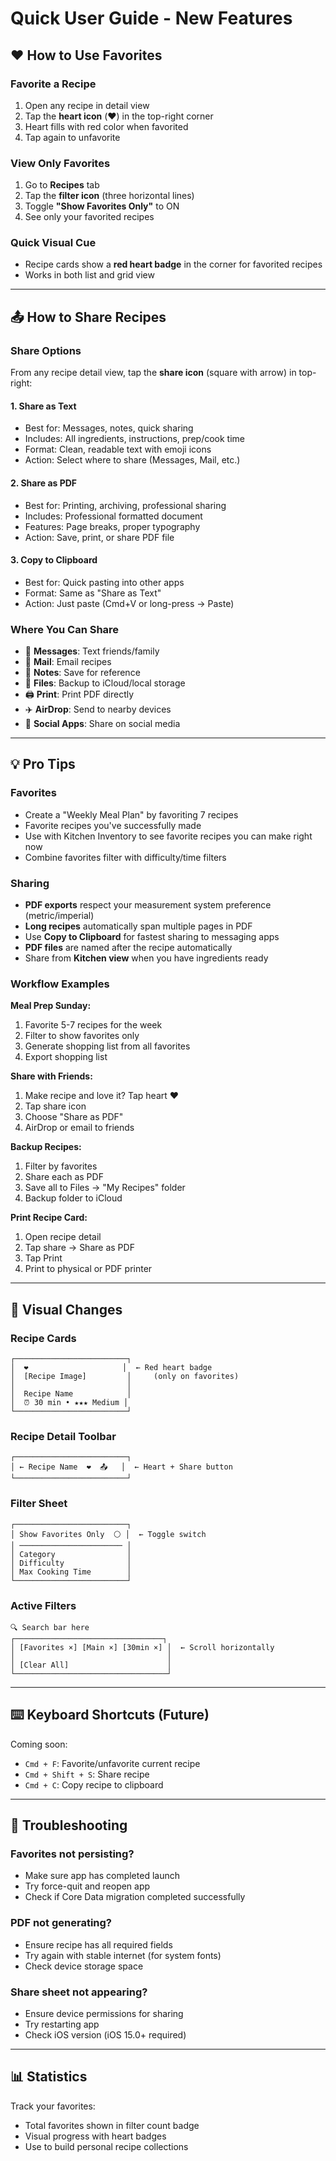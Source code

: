 # Quick User Guide - New Features

## ❤️ How to Use Favorites

### Favorite a Recipe
1. Open any recipe in detail view
2. Tap the **heart icon** (❤️) in the top-right corner
3. Heart fills with red color when favorited
4. Tap again to unfavorite

### View Only Favorites
1. Go to **Recipes** tab
2. Tap the **filter icon** (three horizontal lines)
3. Toggle **"Show Favorites Only"** to ON
4. See only your favorited recipes

### Quick Visual Cue
- Recipe cards show a **red heart badge** in the corner for favorited recipes
- Works in both list and grid view

---

## 📤 How to Share Recipes

### Share Options
From any recipe detail view, tap the **share icon** (square with arrow) in top-right:

#### 1. Share as Text
- Best for: Messages, notes, quick sharing
- Includes: All ingredients, instructions, prep/cook time
- Format: Clean, readable text with emoji icons
- Action: Select where to share (Messages, Mail, etc.)

#### 2. Share as PDF
- Best for: Printing, archiving, professional sharing
- Includes: Professional formatted document
- Features: Page breaks, proper typography
- Action: Save, print, or share PDF file

#### 3. Copy to Clipboard
- Best for: Quick pasting into other apps
- Format: Same as "Share as Text"
- Action: Just paste (Cmd+V or long-press → Paste)

### Where You Can Share
- 📱 **Messages**: Text friends/family
- 📧 **Mail**: Email recipes
- 📝 **Notes**: Save for reference
- 📂 **Files**: Backup to iCloud/local storage
- 🖨️ **Print**: Print PDF directly
- ✈️ **AirDrop**: Send to nearby devices
- 📲 **Social Apps**: Share on social media

---

## 💡 Pro Tips

### Favorites
- Create a "Weekly Meal Plan" by favoriting 7 recipes
- Favorite recipes you've successfully made
- Use with Kitchen Inventory to see favorite recipes you can make right now
- Combine favorites filter with difficulty/time filters

### Sharing
- **PDF exports** respect your measurement system preference (metric/imperial)
- **Long recipes** automatically span multiple pages in PDF
- Use **Copy to Clipboard** for fastest sharing to messaging apps
- **PDF files** are named after the recipe automatically
- Share from **Kitchen view** when you have ingredients ready

### Workflow Examples

**Meal Prep Sunday:**
1. Favorite 5-7 recipes for the week
2. Filter to show favorites only
3. Generate shopping list from all favorites
4. Export shopping list

**Share with Friends:**
1. Make recipe and love it? Tap heart ❤️
2. Tap share icon
3. Choose "Share as PDF"
4. AirDrop or email to friends

**Backup Recipes:**
1. Filter by favorites
2. Share each as PDF
3. Save all to Files → "My Recipes" folder
4. Backup folder to iCloud

**Print Recipe Card:**
1. Open recipe detail
2. Tap share → Share as PDF
3. Tap Print
4. Print to physical or PDF printer

---

## 🎨 Visual Changes

### Recipe Cards
```
┌─────────────────────────┐
│  ❤️                     │  ← Red heart badge
│  [Recipe Image]         │     (only on favorites)
│                         │
│  Recipe Name            │
│  ⏰ 30 min • ★★★ Medium │
└─────────────────────────┘
```

### Recipe Detail Toolbar
```
┌─────────────────────────┐
│ ← Recipe Name  ❤️  📤   │  ← Heart + Share button
└─────────────────────────┘
```

### Filter Sheet
```
┌─────────────────────────┐
│ Show Favorites Only  ⚪ │  ← Toggle switch
│ ─────────────────────── │
│ Category                │
│ Difficulty              │
│ Max Cooking Time        │
└─────────────────────────┘
```

### Active Filters
```
🔍 Search bar here
┌─────────────────────────────────┐
│ [Favorites ×] [Main ×] [30min ×] │  ← Scroll horizontally
│                                  │
│ [Clear All]                      │
└──────────────────────────────────┘
```

---

## ⌨️ Keyboard Shortcuts (Future)

Coming soon:
- `Cmd + F`: Favorite/unfavorite current recipe
- `Cmd + Shift + S`: Share recipe
- `Cmd + C`: Copy recipe to clipboard

---

## 🐛 Troubleshooting

### Favorites not persisting?
- Make sure app has completed launch
- Try force-quit and reopen app
- Check if Core Data migration completed successfully

### PDF not generating?
- Ensure recipe has all required fields
- Try again with stable internet (for system fonts)
- Check device storage space

### Share sheet not appearing?
- Ensure device permissions for sharing
- Try restarting app
- Check iOS version (iOS 15.0+ required)

---

## 📊 Statistics

Track your favorites:
- Total favorites shown in filter count badge
- Visual progress with heart badges
- Use to build personal recipe collections
